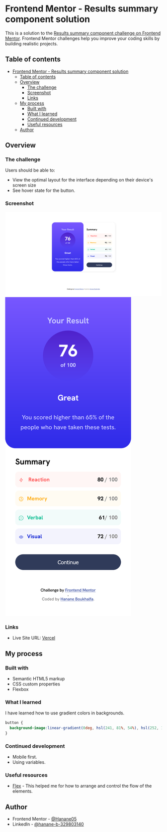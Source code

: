 # Frontend Mentor - Results summary component solution

This is a solution to the [Results summary component challenge on Frontend Mentor](https://www.frontendmentor.io/challenges/results-summary-component-CE_K6s0maV). Frontend Mentor challenges help you improve your coding skills by building realistic projects. 

## Table of contents

- [Frontend Mentor - Results summary component solution](#frontend-mentor---results-summary-component-solution)
  - [Table of contents](#table-of-contents)
  - [Overview](#overview)
    - [The challenge](#the-challenge)
    - [Screenshot](#screenshot)
    - [Links](#links)
  - [My process](#my-process)
    - [Built with](#built-with)
    - [What I learned](#what-i-learned)
    - [Continued development](#continued-development)
    - [Useful resources](#useful-resources)
  - [Author](#author)
 


## Overview

### The challenge

Users should be able to:

- View the optimal layout for the interface depending on their device's screen size
- See hover state for the button.

### Screenshot

![](/assets/images/desktop-screenshot.png)
![](/assets/images/mobile-screenshot.png)


### Links

- Live Site URL: [Vercel](https://frontend-result-summary-component.vercel.app/)

## My process

### Built with

- Semantic HTML5 markup
- CSS custom properties
- Flexbox

### What I learned

I have learned how to use gradient colors in backgrounds.


```css
button {
  background-image:linear-gradient(0deg, hsl(241, 81%, 54%), hsl(252, 100%, 67%));
}
```


### Continued development

- Mobile first.
- Using variables.
  

### Useful resources

- [Flex](https://developer.mozilla.org/fr/docs/Learn/CSS/CSS_layout/Flexbox) - This helped me for how to arrange and control the flow of the elements.



## Author

- Frontend Mentor - [@Hanane05](https://www.frontendmentor.io/profile/Hanane05)
- LinkedIn - [@hanane-b-329803140](https://www.linkedin.com/in/hanane-b-329803140/)


